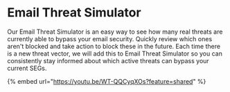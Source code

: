 # Email Threat Simulator

Our Email Threat Simulator is an easy way to see how many real threats are currently able to bypass your email security. Quickly review which ones aren't blocked and take action to block these in the future. Each time there is a new threat vector, we will add this to Email Threat Simulator so you can consistently stay informed about which active threats can bypass your current SEGs.&#x20;

{% embed url="https://youtu.be/WT-QQCyqXOs?feature=shared" %}
